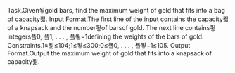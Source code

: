 Task.Given푛gold bars, find the maximum weight of gold that fits into a bag of capacity푊.
Input Format.The first line of the input contains the capacity푊of a knapsack and the number푛of barsof gold. The next line contains푛integers푤0, 푤1, . . . , 푤푛−1defining the weights of the bars of gold.
Constraints.1≤푊≤104;1≤푛≤300;0≤푤0, . . . , 푤푛−1≤105.
Output Format.Output the maximum weight of gold that fits into a knapsack of capacity푊.

